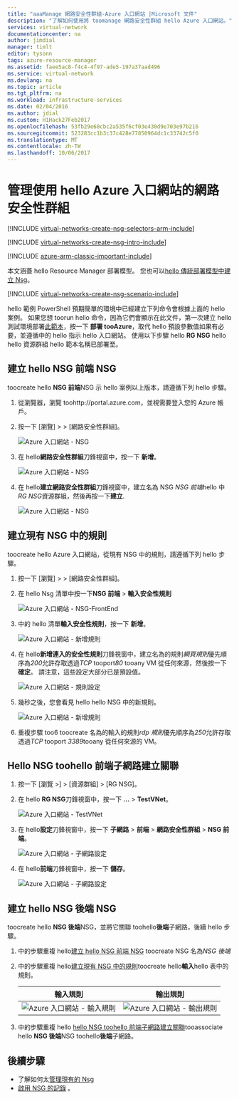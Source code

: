 ```yaml
---
title: "aaaManage 網路安全性群組-Azure 入口網站 |Microsoft 文件"
description: "了解如何使用將 toomanage 網路安全性群組 hello Azure 入口網站。"
services: virtual-network
documentationcenter: na
author: jimdial
manager: timlt
editor: tysonn
tags: azure-resource-manager
ms.assetid: faee5ac8-f4c4-4f97-ade5-197a37aad496
ms.service: virtual-network
ms.devlang: na
ms.topic: article
ms.tgt_pltfrm: na
ms.workload: infrastructure-services
ms.date: 02/04/2016
ms.author: jdial
ms.custom: H1Hack27Feb2017
ms.openlocfilehash: 53fb29e60cbc2a535f6cf03e430d9e703e97b216
ms.sourcegitcommit: 523283cc1b3c37c428e77850964dc1c33742c5f0
ms.translationtype: MT
ms.contentlocale: zh-TW
ms.lasthandoff: 10/06/2017
---
```

# <a name="manage-network-security-groups-using-hello-azure-portal"></a>管理使用 hello Azure 入口網站的網路安全性群組

[!INCLUDE [virtual-networks-create-nsg-selectors-arm-include](../../includes/virtual-networks-create-nsg-selectors-arm-include.md)]

[!INCLUDE [virtual-networks-create-nsg-intro-include](../../includes/virtual-networks-create-nsg-intro-include.md)]

[!INCLUDE [azure-arm-classic-important-include](../../includes/azure-arm-classic-important-include.md)]

本文涵蓋 hello Resource Manager 部署模型。 您也可以[hello 傳統部署模型中建立 Nsg](virtual-networks-create-nsg-classic-ps.md)。

[!INCLUDE [virtual-networks-create-nsg-scenario-include](../../includes/virtual-networks-create-nsg-scenario-include.md)]

hello 範例 PowerShell 預期簡單的環境中已經建立下列命令會根據上面的 hello 案例。 如果您想 toorun hello 命令，因為它們會顯示在此文件，第一次建立 hello 測試環境部署[此範本](http://github.com/telmosampaio/azure-templates/tree/master/201-IaaS-WebFrontEnd-SQLBackEnd)，按一下 **部署 tooAzure**，取代 hello 預設參數值如果有必要，並遵循中的 hello 指示 hello 入口網站。 使用以下步驟 hello **RG NSG** hello hello 資源群組 hello 範本名稱已部署至。

## <a name="create-hello-nsg-frontend-nsg"></a>建立 hello NSG 前端 NSG
toocreate hello **NSG 前端**NSG 示 hello 案例以上版本，請遵循下列 hello 步驟。

1. 從瀏覽器，瀏覽 toohttp://portal.azure.com，並視需要登入您的 Azure 帳戶。
2. 按一下 [瀏覽] >  > [網路安全性群組]。
   
    ![Azure 入口網站 - NSG](./media/virtual-networks-create-nsg-arm-pportal/figure11.png)
3. 在 hello**網路安全性群組**刀鋒視窗中，按一下 **新增**。
   
    ![Azure 入口網站 - NSG](./media/virtual-networks-create-nsg-arm-pportal/figure12.png)
4. 在 hello**建立網路安全性群組**刀鋒視窗中，建立名為 NSG *NSG 前端*hello 中*RG NSG*資源群組，然後再按一下**建立**.
   
    ![Azure 入口網站 - NSG](./media/virtual-networks-create-nsg-arm-pportal/figure13.png)

## <a name="create-rules-in-an-existing-nsg"></a>建立現有 NSG 中的規則
toocreate hello Azure 入口網站，從現有 NSG 中的規則，請遵循下列 hello 步驟。

1. 按一下 [瀏覽] >  > [網路安全性群組]。
2. 在 hello Nsg 清單中按一下**NSG 前端** > **輸入安全性規則**
   
    ![Azure 入口網站 - NSG-FrontEnd](./media/virtual-networks-create-nsg-arm-pportal/figure2.png)
3. 中的 hello 清單**輸入安全性規則**，按一下 **新增**。
   
    ![Azure 入口網站 - 新增規則](./media/virtual-networks-create-nsg-arm-pportal/figure3.png)
4. 在 hello**新增連入的安全性規則**刀鋒視窗中，建立名為的規則*網頁規則*優先順序為*200*允許存取透過*TCP* tooport*80* tooany VM 從任何來源，然後按一下**確定**。 請注意，這些設定大部分已是預設值。
   
    ![Azure 入口網站 - 規則設定](./media/virtual-networks-create-nsg-arm-pportal/figure4.png)
5. 幾秒之後，您會看見 hello hello NSG 中的新規則。
   
    ![Azure 入口網站 - 新增規則](./media/virtual-networks-create-nsg-arm-pportal/figure5.png)
6. 重複步驟 too6 toocreate 名為的輸入的規則*rdp 規則*優先順序為*250*允許存取透過*TCP* tooport *3389*tooany 從任何來源的 VM。

## <a name="associate-hello-nsg-toohello-frontend-subnet"></a>Hello NSG toohello 前端子網路建立關聯
1. 按一下 [瀏覽 >]  >  [資源群組]  >  [RG NSG]。
2. 在 hello **RG NSG**刀鋒視窗中，按一下  **...**  >  **TestVNet**。
   
    ![Azure 入口網站 - TestVNet](./media/virtual-networks-create-nsg-arm-pportal/figure14.png)
3. 在 hello**設定**刀鋒視窗中，按一下 **子網路** > **前端** > **網路安全性群組** > **NSG 前端**。
   
    ![Azure 入口網站 - 子網路設定](./media/virtual-networks-create-nsg-arm-pportal/figure15.png)
4. 在 hello**前端**刀鋒視窗中，按一下 **儲存**。
   
    ![Azure 入口網站 - 子網路設定](./media/virtual-networks-create-nsg-arm-pportal/figure16.png)

## <a name="create-hello-nsg-backend-nsg"></a>建立 hello NSG 後端 NSG
toocreate hello **NSG 後端**NSG，並將它關聯 toohello**後端**子網路，後續 hello 步驟。

1. 中的步驟重複 hello[建立 hello NSG 前端 NSG](#Create-the-NSG-FrontEnd-NSG) toocreate NSG 名為*NSG 後端*
2. 中的步驟重複 hello[建立現有 NSG 中的規則](#Create-rules-in-an-existing-NSG)toocreate hello**輸入**hello 表中的規則。
   
   | 輸入規則 | 輸出規則 |
   | --- | --- |
   | ![Azure 入口網站 - 輸入規則](./media/virtual-networks-create-nsg-arm-pportal/figure17.png) |![Azure 入口網站 - 輸出規則](./media/virtual-networks-create-nsg-arm-pportal/figure18.png) |
3. 中的步驟重複 hello [hello NSG toohello 前端子網路建立關聯](#Associate-the-NSG-to-the-FrontEnd-subnet)tooassociate hello **NSG 後端**NSG toohello**後端**子網路。

## <a name="next-steps"></a>後續步驟
* 了解如何太[管理現有的 Nsg](virtual-network-manage-nsg-arm-portal.md)
* [啟用 NSG 的記錄](virtual-network-nsg-manage-log.md) 。

